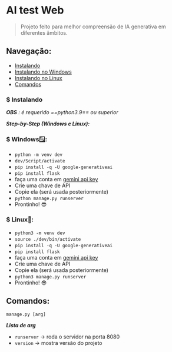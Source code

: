 # AI test Web

> Projeto feito para melhor compreensão de IA generativa em diferentes âmbitos.

## Navegação:
* [Instalando](#instalando)
* [Instalando no Windows](#windows)
* [Instalando no Linux](#linux)
* [Comandos](#comandos)

<a id="instalando"></a>
### $ Instalando
_**OBS** : é requerido ==python3.9== ou superior_

***Step-by-Step (Windows e Linux):***

<a id="windows"></a>
### $ Windows🪟:

* `python -m venv dev`
* `dev/Script/activate`
* `pip install -q -U google-generativeai`
* `pip install flask`
* faça uma conta em [gemini api key](https://aistudio.google.com/app/apikey?hl=pt-br)
* Crie uma chave de API
* Copie ela (será usada posteriormente)
* `python manage.py runserver`
* Prontinho! 😎

<a id="linux"></a>
### $ Linux🐧:

* `python3 -m venv dev`
* `source ./dev/bin/activate`
* `pip install -q -U google-generativeai`
* `pip install flask`
* faça uma conta em [gemini api key](https://aistudio.google.com/app/apikey?hl=pt-br)
* Crie uma chave de API
* Copie ela (será usada posteriormente)
* `python3 manage.py runserver`
* Prontinho! 😎

<a id="comandos"></a>
## Comandos:

`manage.py [arg]`

***Lista de arg***
* `runserver` → roda o servidor na porta 8080
* `version` → mostra versão do projeto
